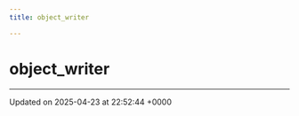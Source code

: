 ```yaml
---
title: object_writer

---
```


# object_writer





-------------------------------

Updated on 2025-04-23 at 22:52:44 +0000
